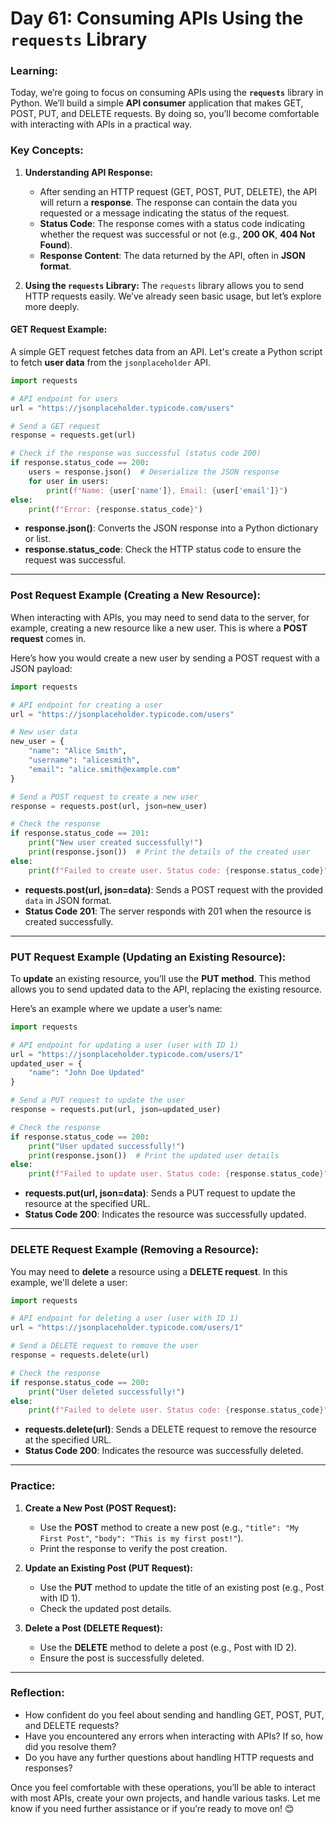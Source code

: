 # **Day 61: Consuming APIs Using the `requests` Library**

### **Learning:**

Today, we’re going to focus on consuming APIs using the **`requests`** library in Python. We’ll build a simple **API consumer** application that makes GET, POST, PUT, and DELETE requests. By doing so, you’ll become comfortable with interacting with APIs in a practical way.

### **Key Concepts:**

1. **Understanding API Response:**
   - After sending an HTTP request (GET, POST, PUT, DELETE), the API will return a **response**. The response can contain the data you requested or a message indicating the status of the request.
   - **Status Code**: The response comes with a status code indicating whether the request was successful or not (e.g., **200 OK**, **404 Not Found**).
   - **Response Content**: The data returned by the API, often in **JSON format**.
   
2. **Using the `requests` Library:**
   The `requests` library allows you to send HTTP requests easily. We’ve already seen basic usage, but let’s explore more deeply.

#### **GET Request Example:**
A simple GET request fetches data from an API. Let's create a Python script to fetch **user data** from the `jsonplaceholder` API.

```python
import requests

# API endpoint for users
url = "https://jsonplaceholder.typicode.com/users"

# Send a GET request
response = requests.get(url)

# Check if the response was successful (status code 200)
if response.status_code == 200:
    users = response.json()  # Deserialize the JSON response
    for user in users:
        print(f"Name: {user['name']}, Email: {user['email']}")
else:
    print(f"Error: {response.status_code}")
```

- **response.json()**: Converts the JSON response into a Python dictionary or list.
- **response.status_code**: Check the HTTP status code to ensure the request was successful.

---

### **Post Request Example (Creating a New Resource):**

When interacting with APIs, you may need to send data to the server, for example, creating a new resource like a new user. This is where a **POST request** comes in.

Here’s how you would create a new user by sending a POST request with a JSON payload:

```python
import requests

# API endpoint for creating a user
url = "https://jsonplaceholder.typicode.com/users"

# New user data
new_user = {
    "name": "Alice Smith",
    "username": "alicesmith",
    "email": "alice.smith@example.com"
}

# Send a POST request to create a new user
response = requests.post(url, json=new_user)

# Check the response
if response.status_code == 201:
    print("New user created successfully!")
    print(response.json())  # Print the details of the created user
else:
    print(f"Failed to create user. Status code: {response.status_code}")
```

- **requests.post(url, json=data)**: Sends a POST request with the provided `data` in JSON format.
- **Status Code 201**: The server responds with 201 when the resource is created successfully.

---

### **PUT Request Example (Updating an Existing Resource):**

To **update** an existing resource, you’ll use the **PUT method**. This method allows you to send updated data to the API, replacing the existing resource.

Here’s an example where we update a user’s name:

```python
import requests

# API endpoint for updating a user (user with ID 1)
url = "https://jsonplaceholder.typicode.com/users/1"
updated_user = {
    "name": "John Doe Updated"
}

# Send a PUT request to update the user
response = requests.put(url, json=updated_user)

# Check the response
if response.status_code == 200:
    print("User updated successfully!")
    print(response.json())  # Print the updated user details
else:
    print(f"Failed to update user. Status code: {response.status_code}")
```

- **requests.put(url, json=data)**: Sends a PUT request to update the resource at the specified URL.
- **Status Code 200**: Indicates the resource was successfully updated.

---

### **DELETE Request Example (Removing a Resource):**

You may need to **delete** a resource using a **DELETE request**. In this example, we'll delete a user:

```python
import requests

# API endpoint for deleting a user (user with ID 1)
url = "https://jsonplaceholder.typicode.com/users/1"

# Send a DELETE request to remove the user
response = requests.delete(url)

# Check the response
if response.status_code == 200:
    print("User deleted successfully!")
else:
    print(f"Failed to delete user. Status code: {response.status_code}")
```

- **requests.delete(url)**: Sends a DELETE request to remove the resource at the specified URL.
- **Status Code 200**: Indicates the resource was successfully deleted.

---

### **Practice:**

1. **Create a New Post (POST Request):**
   - Use the **POST** method to create a new post (e.g., `"title": "My First Post"`, `"body": "This is my first post!"`).
   - Print the response to verify the post creation.

2. **Update an Existing Post (PUT Request):**
   - Use the **PUT** method to update the title of an existing post (e.g., Post with ID 1).
   - Check the updated post details.

3. **Delete a Post (DELETE Request):**
   - Use the **DELETE** method to delete a post (e.g., Post with ID 2).
   - Ensure the post is successfully deleted.

---

### **Reflection:**
- How confident do you feel about sending and handling GET, POST, PUT, and DELETE requests?
- Have you encountered any errors when interacting with APIs? If so, how did you resolve them?
- Do you have any further questions about handling HTTP requests and responses?

Once you feel comfortable with these operations, you’ll be able to interact with most APIs, create your own projects, and handle various tasks. Let me know if you need further assistance or if you’re ready to move on! 😊